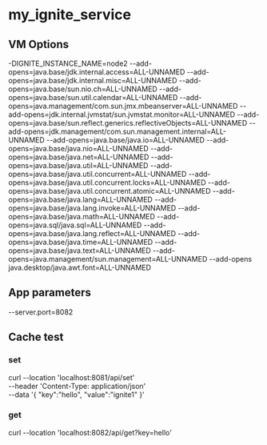 # my_ignite_service

## VM Options
-DIGNITE_INSTANCE_NAME=node2 --add-opens=java.base/jdk.internal.access=ALL-UNNAMED --add-opens=java.base/jdk.internal.misc=ALL-UNNAMED --add-opens=java.base/sun.nio.ch=ALL-UNNAMED --add-opens=java.base/sun.util.calendar=ALL-UNNAMED --add-opens=java.management/com.sun.jmx.mbeanserver=ALL-UNNAMED --add-opens=jdk.internal.jvmstat/sun.jvmstat.monitor=ALL-UNNAMED --add-opens=java.base/sun.reflect.generics.reflectiveObjects=ALL-UNNAMED --add-opens=jdk.management/com.sun.management.internal=ALL-UNNAMED --add-opens=java.base/java.io=ALL-UNNAMED --add-opens=java.base/java.nio=ALL-UNNAMED --add-opens=java.base/java.net=ALL-UNNAMED --add-opens=java.base/java.util=ALL-UNNAMED --add-opens=java.base/java.util.concurrent=ALL-UNNAMED --add-opens=java.base/java.util.concurrent.locks=ALL-UNNAMED --add-opens=java.base/java.util.concurrent.atomic=ALL-UNNAMED --add-opens=java.base/java.lang=ALL-UNNAMED --add-opens=java.base/java.lang.invoke=ALL-UNNAMED --add-opens=java.base/java.math=ALL-UNNAMED --add-opens=java.sql/java.sql=ALL-UNNAMED --add-opens=java.base/java.lang.reflect=ALL-UNNAMED --add-opens=java.base/java.time=ALL-UNNAMED --add-opens=java.base/java.text=ALL-UNNAMED --add-opens=java.management/sun.management=ALL-UNNAMED --add-opens java.desktop/java.awt.font=ALL-UNNAMED


## App parameters
--server.port=8082

## Cache test
### set
curl --location 'localhost:8081/api/set' \
--header 'Content-Type: application/json' \
--data '{
"key":"hello",
"value":"ignite1"
}'

### get
curl --location 'localhost:8082/api/get?key=hello'





